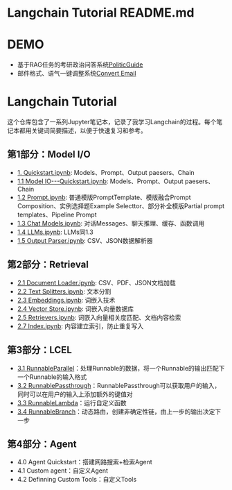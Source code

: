 
# Langchain Tutorial README.md

# DEMO

+ 基于RAG任务的考研政治问答系统[PoliticGuide](https://github.com/ustbChengzhao/Langchain_Tutorial/tree/main/PoliticGuide)
+ 邮件格式、语气一键调整系统[Convert Email](https://github.com/ustbChengzhao/Langchain_Tutorial/tree/main/Convert_email)

# Langchain Tutorial

这个仓库包含了一系列Jupyter笔记本，记录了我学习Langchain的过程。每个笔记本都用关键词简要描述，以便于快速复习和参考。

## 第1部分：Model I/O

- [1. Quickstart.ipynb](https://github.com/ustbChengzhao/Langchain_Tutorial/blob/main/langchain_tutorial/1.%20quickstart.ipynb): Models、Prompt、Output paesers、Chain
- [1.1 Model IO---Quickstart.ipynb](https://github.com/ustbChengzhao/Langchain_Tutorial/blob/main/langchain_tutorial/1.1%20Model%20IO---Quickstart%20.ipynb): Models、Prompt、Output paesers、Chain
- [1.2 Prompt.ipynb](https://github.com/ustbChengzhao/Langchain_Tutorial/blob/main/langchain_tutorial/1.2%20Prompt.ipynb): 普通模版PromptTemplate、模版融合Prompt Composition、实例选择题Example Selecttor、部分补全模版Partial prompt templates、Pipeline Prompt
- [1.3 Chat Models.ipynb](https://github.com/ustbChengzhao/Langchain_Tutorial/blob/main/langchain_tutorial/1.3%20Chat%20Models.ipynb): 对话Messages、聊天推理、缓存、函数调用
- [1.4 LLMs.ipynb](https://github.com/ustbChengzhao/Langchain_Tutorial/blob/main/langchain_tutorial/1.4%20LLMs.ipynb): LLMs同1.3
- [1.5 Output Parser.ipynb](https://github.com/ustbChengzhao/Langchain_Tutorial/blob/main/langchain_tutorial/1.5%20Output%20parser.ipynb): CSV、JSON数据解析器

## 第2部分：Retrieval

- [2.1 Document Loader.ipynb](https://github.com/ustbChengzhao/Langchain_Tutorial/blob/main/langchain_tutorial/2.1%20Document%20Loader.ipynb): CSV、PDF、JSON文档加载
- [2.2 Text Splitters.ipynb](https://github.com/ustbChengzhao/Langchain_Tutorial/blob/main/langchain_tutorial/2.2%20Text%20Splitters.ipynb): 文本分割
- [2.3 Embeddings.ipynb](https://github.com/ustbChengzhao/Langchain_Tutorial/blob/main/langchain_tutorial/2.3%20Embeddings.ipynb): 词嵌入技术
- [2.4 Vector Store.ipynb](https://github.com/ustbChengzhao/Langchain_Tutorial/blob/main/langchain_tutorial/2.4%20Vector%20Store.ipynb): 词嵌入向量数据库
- [2.5 Retrievers.ipynb](https://github.com/ustbChengzhao/Langchain_Tutorial/blob/main/langchain_tutorial/2.5%20Retrievers.ipynb): 词嵌入向量相关度匹配、文档内容检索
- [2.7 Index.ipynb](https://github.com/ustbChengzhao/Langchain_Tutorial/blob/main/langchain_tutorial/2.7%20Index.ipynb): 内容建立索引，防止重复写入

## 第3部分：LCEL

+ [3.1 RunnableParallel](https://github.com/ustbChengzhao/Langchain_Tutorial/blob/main/langchain_tutorial/3.1RunnableParallel.ipynb)：处理Runnable的数据，将一个Runnable的输出匹配下一个Runnable的输入格式
+ [3.2 RunnablePassthrough](https://github.com/ustbChengzhao/Langchain_Tutorial/blob/main/langchain_tutorial/3.2%20RunnablePassthrough.ipynb)：RunnablePassthrough可以获取用户的输入，同时可以在用户的输入上添加额外的键值对
+ [3.3 RunnableLambda](https://github.com/ustbChengzhao/Langchain_Tutorial/blob/main/langchain_tutorial/3.3%20RunnableLambda.ipynb)：运行自定义函数
+ [3.4 RunnableBranch](https://github.com/ustbChengzhao/Langchain_Tutorial/blob/main/langchain_tutorial/3.4%20RunnableBranch.ipynb)：动态路由，创建非确定性链，由上一步的输出决定下一步

## 第4部分：Agent

+ 4.0 Agent Quickstart：搭建网路搜索+检索Agent
+ 4.1 Custom agent：自定义Agent
+ 4.2 Definning Custom Tools：自定义Tools
